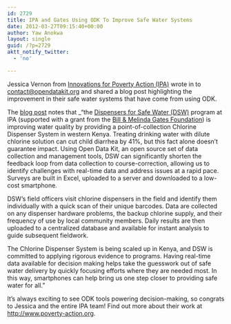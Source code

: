 ```yaml
---
id: 2729
title: IPA and Gates Using ODK To Improve Safe Water Systems
date: 2012-03-27T09:15:40+00:00
author: Yaw Anokwa
layout: single
guid: /?p=2729
aktt_notify_twitter:
  - 'no'

---
```

Jessica Vernon from [Innovations for Poverty Action (IPA)](http://www.poverty-action.org/) wrote in to <contact@opendatakit.org> and shared a blog post highlighting the improvement in their safe water systems that have come from using ODK.

The [blog post](http://www.impatientoptimists.org/Posts/2012/03/Being-Smarter-About-Safe-Water) notes that _“the [Dispensers for Safe Water (DSW)](http://poverty-action.org/safewater) program at IPA (supported with a grant from the [Bill & Melinda Gates Foundation](http://www.gatesfoundation.org/Pages/home.aspx)) is improving water quality by providing a point-of-collection Chlorine Dispenser System in western Kenya. Treating drinking water with dilute chlorine solution can cut child diarrhea by 41%, but this fact alone doesn’t guarantee impact. Using Open Data Kit, an open source set of data collection and management tools, DSW can significantly shorten the feedback loop from data collection to course-correction, allowing us to identify challenges with real-time data and address issues at a rapid pace. Surveys are built in Excel, uploaded to a server and downloaded to a low-cost smartphone.</p> 


DSW’s field officers visit chlorine dispensers in the field and identify them individually with a quick scan of their unique barcodes. Data are collected on any dispenser hardware problems, the backup chlorine supply, and their frequency of use by local community members. Daily results are then uploaded to a centralized database and available for instant analysis to guide subsequent fieldwork.

The Chlorine Dispenser System is being scaled up in Kenya, and DSW is committed to applying rigorous evidence to programs. Having real-time data available for decision making helps take the guesswork out of safe water delivery by quickly focusing efforts where they are needed most. In this way, smartphones can help bring us one step closer to providing safe water for all.”</em>

It’s always exciting to see ODK tools powering decision-making, so congrats to Jessica and the entire IPA team! Find out more about their work at <http://www.poverty-action.org>.
